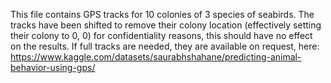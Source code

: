 
This file contains GPS tracks for 10 colonies of 3 species of seabirds. The tracks have been shifted to remove their colony location (effectively setting their colony to 0, 0) for confidentiality reasons, this should have no effect on the results. If full tracks are needed, they are available on request, here: https://www.kaggle.com/datasets/saurabhshahane/predicting-animal-behavior-using-gps/
